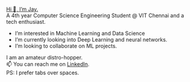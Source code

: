 [Hi 👋, I’m Jay.](https://github.com/jaygupta-2k/jaygupta-2k/blob/main/JayIntroGithub.jpg)  
A 4th year Computer Science Engineering Student @ VIT Chennai and a tech enthusiast.
- I’m interested in Machine Learning and Data Science
- I’m currently looking into Deep Learning and neural networks.
- I’m looking to collaborate on ML projects.  

I am an amateur distro-hopper.  
📫 You can reach me on [LinkedIn](https://www.linkedin.com/in/jay-gupta-2k/).  
PS: I prefer tabs over spaces.
<!---
jaygupta-2k/jaygupta-2k is a ✨ special ✨ repository because its `README.md` (this file) appears on your GitHub profile.
You can click the Preview link to take a look at your changes.
--->
